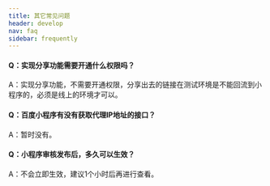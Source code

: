 ```yaml
---
title: 其它常见问题
header: develop
nav: faq
sidebar: frequently
---
```


#### Q：实现分享功能需要开通什么权限吗？

A：实现分享功能，不需要开通权限，分享出去的链接在测试环境是不能回流到小程序的，必须是线上的环境才可以。

#### Q：百度小程序有没有获取代理IP地址的接口？

A：暂时没有。

#### Q：小程序审核发布后，多久可以生效？

A：不会立即生效，建议1个小时后再进行查看。